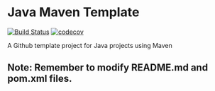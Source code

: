 # Java Maven Template

[![Build Status](https://travis-ci.com/DEARaison/java-maven-template.svg?branch=master)](https://travis-ci.com/DEARaison/java-maven-template)
[![codecov](https://codecov.io/gh/DEARaison/java-maven-template/branch/master/graph/badge.svg)](https://codecov.io/gh/DEARaison/java-maven-template)

A Github template project for Java projects using Maven
## Note: Remember to modify README.md and pom.xml files.
